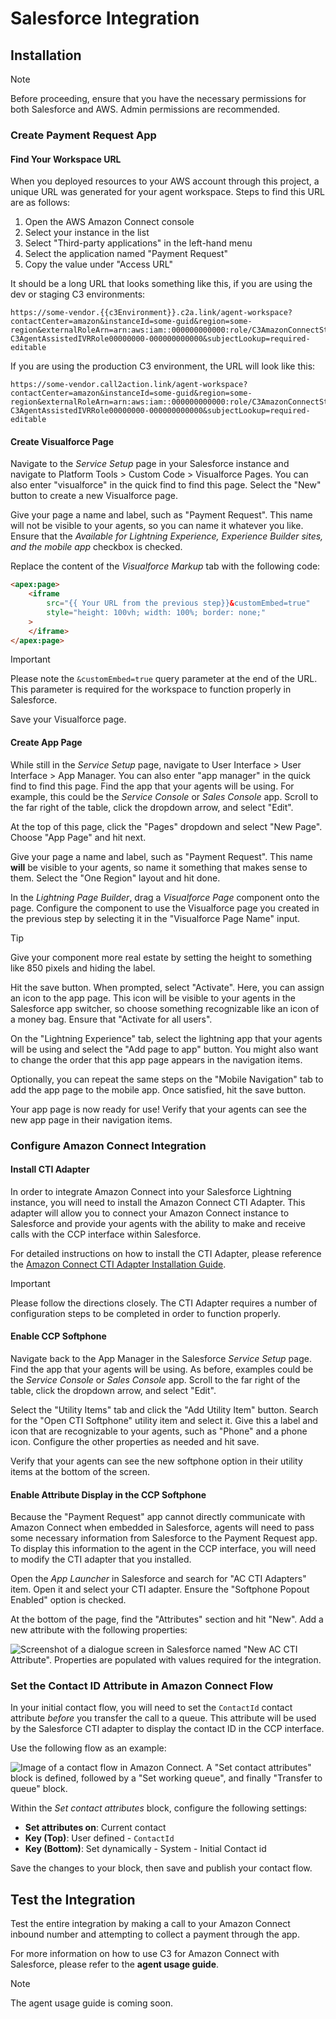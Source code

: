 # Salesforce Integration

## Installation

> [!NOTE]
> Before proceeding, ensure that you have the necessary permissions for both Salesforce and AWS. Admin permissions are recommended.

### Create Payment Request App

#### Find Your Workspace URL

When you deployed resources to your AWS account through this project, a unique URL was generated for your agent workspace. Steps to find this URL are as follows:

1. Open the AWS Amazon Connect console
2. Select your instance in the list
3. Select "Third-party applications" in the left-hand menu
4. Select the application named "Payment Request"
5. Copy the value under "Access URL"

It should be a long URL that looks something like this, if you are using the dev or staging C3 environments:

```url
https://some-vendor.{{c3Environment}}.c2a.link/agent-workspace?contactCenter=amazon&instanceId=some-guid&region=some-region&externalRoleArn=arn:aws:iam::000000000000:role/C3AmazonConnectStack-C3AgentAssistedIVRRole00000000-000000000000&subjectLookup=required-editable
```

If you are using the production C3 environment, the URL will look like this:

```url
https://some-vendor.call2action.link/agent-workspace?contactCenter=amazon&instanceId=some-guid&region=some-region&externalRoleArn=arn:aws:iam::000000000000:role/C3AmazonConnectStack-C3AgentAssistedIVRRole00000000-000000000000&subjectLookup=required-editable
```

#### Create Visualforce Page

Navigate to the _Service Setup_ page in your Salesforce instance and navigate to Platform Tools > Custom Code > Visualforce Pages. You can also enter "visualforce" in the quick find to find this page. Select the "New" button to create a new Visualforce page.

Give your page a name and label, such as "Payment Request". This name will not be visible to your agents, so you can name it whatever you like. Ensure that the _Available for Lightning Experience, Experience Builder sites, and the mobile app_ checkbox is checked.

Replace the content of the _Visualforce Markup_ tab with the following code:

```html
<apex:page>
	<iframe
		src="{{ Your URL from the previous step}}&customEmbed=true"
		style="height: 100vh; width: 100%; border: none;"
	>
	</iframe>
</apex:page>
```

> [!IMPORTANT]
> Please note the `&customEmbed=true` query parameter at the end of the URL. This parameter is required for the workspace to function properly in Salesforce.

Save your Visualforce page.

#### Create App Page

While still in the _Service Setup_ page, navigate to User Interface > User Interface > App Manager. You can also enter "app manager" in the quick find to find this page. Find the app that your agents will be using. For example, this could be the _Service Console_ or _Sales Console_ app. Scroll to the far right of the table, click the dropdown arrow, and select "Edit".

At the top of this page, click the "Pages" dropdown and select "New Page". Choose "App Page" and hit next.

Give your page a name and label, such as "Payment Request". This name **will** be visible to your agents, so name it something that makes sense to them. Select the "One Region" layout and hit done.

In the _Lightning Page Builder_, drag a _Visualforce Page_ component onto the page. Configure the component to use the Visualforce page you created in the previous step by selecting it in the "Visualforce Page Name" input.

> [!TIP]
> Give your component more real estate by setting the height to something like 850 pixels and hiding the label.

Hit the save button. When prompted, select "Activate". Here, you can assign an icon to the app page. This icon will be visible to your agents in the Salesforce app switcher, so choose something recognizable like an icon of a money bag. Ensure that "Activate for all users".

On the "Lightning Experience" tab, select the lightning app that your agents will be using and select the "Add page to app" button. You might also want to change the order that this app page appears in the navigation items.

Optionally, you can repeat the same steps on the "Mobile Navigation" tab to add the app page to the mobile app. Once satisfied, hit the save button.

Your app page is now ready for use! Verify that your agents can see the new app page in their navigation items.

### Configure Amazon Connect Integration

#### Install CTI Adapter

In order to integrate Amazon Connect into your Salesforce Lightning instance, you will need to install the Amazon Connect CTI Adapter. This adapter will allow you to connect your Amazon Connect instance to Salesforce and provide your agents with the ability to make and receive calls with the CCP interface within Salesforce.

For detailed instructions on how to install the CTI Adapter, please reference the [Amazon Connect CTI Adapter Installation Guide](https://amazon-connect.github.io/amazon-connect-salesforce-cti/docs/lightning/installation/01-installation).

> [!IMPORTANT]
> Please follow the directions closely. The CTI Adapter requires a number of configuration steps to be completed in order to function properly.

#### Enable CCP Softphone

Navigate back to the App Manager in the Salesforce _Service Setup_ page. Find the app that your agents will be using. As before, examples could be the _Service Console_ or _Sales Console_ app. Scroll to the far right of the table, click the dropdown arrow, and select "Edit".

Select the "Utility Items" tab and click the "Add Utility Item" button. Search for the "Open CTI Softphone" utility item and select it. Give this a label and icon that are recognizable to your agents, such as "Phone" and a phone icon. Configure the other properties as needed and hit save.

Verify that your agents can see the new softphone option in their utility items at the bottom of the screen.

#### Enable Attribute Display in the CCP Softphone

Because the "Payment Request" app cannot directly communicate with Amazon Connect when embedded in Salesforce, agents will need to pass some necessary information from Salesforce to the Payment Request app. To display this information to the agent in the CCP interface, you will need to modify the CTI adapter that you installed.

Open the _App Launcher_ in Salesforce and search for "AC CTI Adapters" item. Open it and select your CTI adapter. Ensure the "Softphone Popout Enabled" option is checked.

At the bottom of the page, find the "Attributes" section and hit "New". Add a new attribute with the following properties:

![Screenshot of a dialogue screen in Salesforce named "New AC CTI Attribute". Properties are populated with values required for the integration.](../images/salesforce-new-attribute.png 'Contact ID CTI Attribute')

### Set the Contact ID Attribute in Amazon Connect Flow

In your initial contact flow, you will need to set the `ContactId` contact attribute _before_ you transfer the call to a queue. This attribute will be used by the Salesforce CTI adapter to display the contact ID in the CCP interface.

Use the following flow as an example:

![Image of a contact flow in Amazon Connect. A "Set contact attributes" block is defined, followed by a "Set working queue", and finally "Transfer to queue" block.](../images/initial-contact-flow.png 'Sample initial contact flow')

Within the _Set contact attributes_ block, configure the following settings:

- **Set attributes on**: Current contact
- **Key (Top)**: User defined - `ContactId`
- **Key (Bottom)**: Set dynamically - System - Initial Contact id

Save the changes to your block, then save and publish your contact flow.

## Test the Integration

Test the entire integration by making a call to your Amazon Connect inbound number and attempting to collect a payment through the app.

For more information on how to use C3 for Amazon Connect with Salesforce, please refer to the **agent usage guide**.

> [!NOTE]
> The agent usage guide is coming soon.
